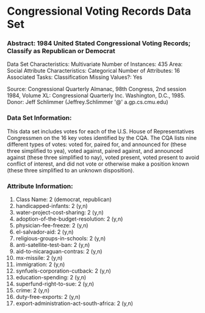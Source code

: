 # Congressional Voting Records Data Set
### Abstract: 1984 United Stated Congressional Voting Records; Classify as Republican or Democrat


Data Set Characteristics: Multivariate
Number of Instances: 435
Area: Social
Attribute Characteristics: Categorical
Number of Attributes: 16
Associated Tasks: Classification
Missing Values?: Yes


Source: Congressional Quarterly Almanac, 98th Congress, 2nd session 1984, Volume XL: Congressional Quarterly Inc. Washington, D.C., 1985.
Donor: Jeff Schlimmer (Jeffrey.Schlimmer '@' a.gp.cs.cmu.edu)

### Data Set Information: 
This data set includes votes for each of the U.S. House of Representatives Congressmen on the 16 key votes identified by the CQA. The CQA lists nine different types of votes: voted for, paired for, and announced for (these three simplified to yea), voted against, paired against, and announced against (these three simplified to nay), voted present, voted present to avoid conflict of interest, and did not vote or otherwise make a position known (these three simplified to an unknown disposition).


### Attribute Information:
1. Class Name: 2 (democrat, republican)
2. handicapped-infants: 2 (y,n)
3. water-project-cost-sharing: 2 (y,n)
4. adoption-of-the-budget-resolution: 2 (y,n)
5. physician-fee-freeze: 2 (y,n)
6. el-salvador-aid: 2 (y,n)
7. religious-groups-in-schools: 2 (y,n)
8. anti-satellite-test-ban: 2 (y,n)
9. aid-to-nicaraguan-contras: 2 (y,n)
10. mx-missile: 2 (y,n)
11. immigration: 2 (y,n)
12. synfuels-corporation-cutback: 2 (y,n)
13. education-spending: 2 (y,n)
14. superfund-right-to-sue: 2 (y,n)
15. crime: 2 (y,n)
16. duty-free-exports: 2 (y,n)
17. export-administration-act-south-africa: 2 (y,n)

